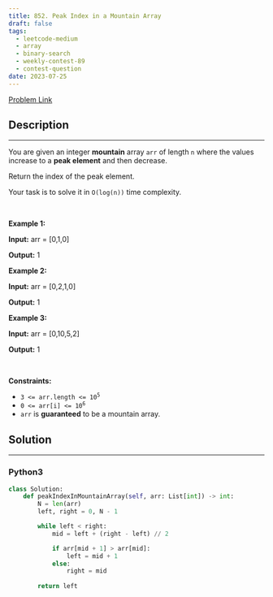 ```yaml
---
title: 852. Peak Index in a Mountain Array
draft: false
tags: 
  - leetcode-medium
  - array
  - binary-search
  - weekly-contest-89
  - contest-question
date: 2023-07-25
---
```


[Problem Link](https://leetcode.com/problems/peak-index-in-a-mountain-array/)

## Description

---
<p>You are given an integer <strong>mountain</strong> array <code>arr</code> of length <code>n</code> where the values increase to a <strong>peak element</strong> and then decrease.</p>

<p>Return the index of the peak element.</p>

<p>Your task is to solve it in <code>O(log(n))</code> time complexity.</p>

<p>&nbsp;</p>
<p><strong class="example">Example 1:</strong></p>

<div class="example-block">
<p><strong>Input:</strong> <span class="example-io">arr = [0,1,0]</span></p>

<p><strong>Output:</strong> <span class="example-io">1</span></p>
</div>

<p><strong class="example">Example 2:</strong></p>

<div class="example-block">
<p><strong>Input:</strong> <span class="example-io">arr = [0,2,1,0]</span></p>

<p><strong>Output:</strong> <span class="example-io">1</span></p>
</div>

<p><strong class="example">Example 3:</strong></p>

<div class="example-block">
<p><strong>Input:</strong> <span class="example-io">arr = [0,10,5,2]</span></p>

<p><strong>Output:</strong> <span class="example-io">1</span></p>
</div>

<p>&nbsp;</p>
<p><strong>Constraints:</strong></p>

<ul>
	<li><code>3 &lt;= arr.length &lt;= 10<sup>5</sup></code></li>
	<li><code>0 &lt;= arr[i] &lt;= 10<sup>6</sup></code></li>
	<li><code>arr</code> is <strong>guaranteed</strong> to be a mountain array.</li>
</ul>


## Solution

---
### Python3
``` py title='peak-index-in-a-mountain-array'
class Solution:
    def peakIndexInMountainArray(self, arr: List[int]) -> int:
        N = len(arr)
        left, right = 0, N - 1

        while left < right:
            mid = left + (right - left) // 2

            if arr[mid + 1] > arr[mid]:
                left = mid + 1
            else:
                right = mid
        
        return left
```

